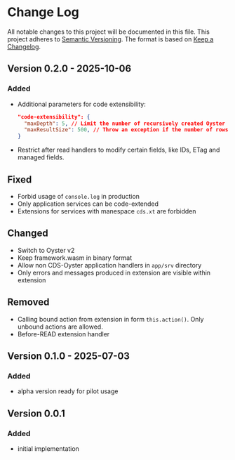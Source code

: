 # Change Log

All notable changes to this project will be documented in this file.
This project adheres to [Semantic Versioning](http://semver.org/).
The format is based on [Keep a Changelog](http://keepachangelog.com/).


## Version 0.2.0 - 2025-10-06

### Added
 
- Additional parameters for code extensibility:
  ```json
  "code-extensibility": {
    "maxDepth": 5, // Limit the number of recursively created Oyster sandboxes. Default is 10
    "maxResultSize": 500, // Throw an exception if the number of rows returned by SELECT exceeds the value. Default is 1000.
  }
  ```
- Restrict after read handlers to modify certain fields, like IDs, ETag and managed fields.
 
## Fixed
 
- Forbid usage of `console.log` in production
- Only application services can be code-extended
- Extensions for services with manespace `cds.xt` are forbidden
 
## Changed
 
- Switch to Oyster v2
- Keep framework.wasm in binary format
- Allow non CDS-Oyster application handlers in `app/srv` directory
- Only errors and messages produced in extension are visible within extension
 
## Removed
 
- Calling bound action from extension in form `this.action()`. Only unbound actions are allowed.
- Before-READ extension handler


## Version 0.1.0 - 2025-07-03

### Added

- alpha version ready for pilot usage

## Version 0.0.1

### Added

- initial implementation

